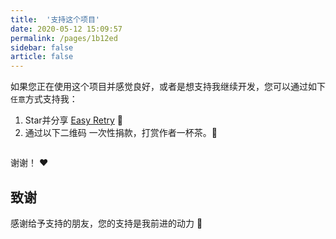 ```yaml
---
title:  '支持这个项目'
date: 2020-05-12 15:09:57
permalink: /pages/1b12ed
sidebar: false
article: false
---
```


如果您正在使用这个项目并感觉良好，或者是想支持我继续开发，您可以通过如下`任意`方式支持我：

1. Star并分享 [Easy Retry](https://gitee.com/aizuda/easy-retry) :rocket:
2. 通过以下二维码 一次性捐款，打赏作者一杯茶。:tea:

<img :src="$withBase('/img/qrcode/wx_support.png')" class="no-zoom" style="width: 300px; border-radius:2px;">

谢谢！ :heart:

## 致谢
感谢给予支持的朋友，您的支持是我前进的动力 🎉

